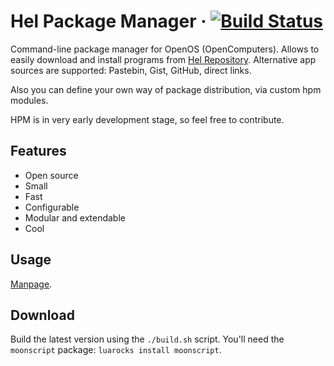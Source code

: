 # Hel Package Manager · [![Build Status](https://travis-ci.org/hel-repo/hpm.svg?branch=moon)](https://travis-ci.org/hel-repo/hpm)

Command-line package manager for OpenOS (OpenComputers).
Allows to easily download and install programs from [Hel Repository](https://github.com/hel-repo/hel).
Alternative app sources are supported: Pastebin, Gist, GitHub, direct links.

Also you can define your own way of package distribution, via custom hpm modules.

HPM is in very early development stage, so feel free to contribute.

## Features
 * Open source
 * Small
 * Fast
 * Configurable
 * Modular and extendable
 * Cool

## Usage
[Manpage](https://github.com/hel-repo/hpm/blob/master/src/usr/man/hpm).

## Download
Build the latest version using the `./build.sh` script. You'll need the `moonscript` package: `luarocks install moonscript`.
